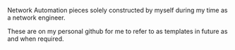 Network Automation pieces solely constructed by myself during my time as a network engineer.

These are on my personal github for me to refer to as templates in future as and when required.
